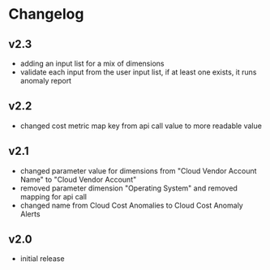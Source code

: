 # Changelog

## v2.3

- adding an input list for a mix of dimensions
- validate each input from the user input list, if at least one exists, it runs anomaly report

## v2.2

- changed cost metric map key from api call value to more readable value

## v2.1

- changed parameter value for dimensions from "Cloud Vendor Account Name" to "Cloud Vendor Account"
- removed parameter dimension "Operating System" and removed mapping for api call
- changed name from Cloud Cost Anomalies to Cloud Cost Anomaly Alerts

## v2.0

- initial release
